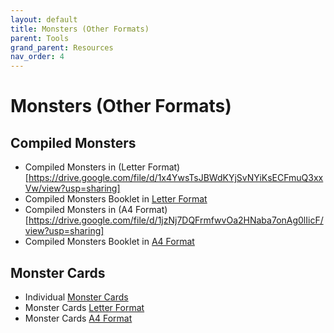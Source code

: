 ```yaml
---
layout: default
title: Monsters (Other Formats)
parent: Tools
grand_parent: Resources
nav_order: 4
---
```


# Monsters (Other Formats)

## Compiled Monsters
- Compiled Monsters in (Letter Format)[https://drive.google.com/file/d/1x4YwsTsJBWdKYjSvNYiKsECFmuQ3xxVw/view?usp=sharing]
- Compiled Monsters Booklet in [Letter Format]()
- Compiled Monsters in (A4 Format)[https://drive.google.com/file/d/1jzNj7DQFrmfwvOa2HNaba7onAg0lIicF/view?usp=sharing]
- Compiled Monsters Booklet in [A4 Format]()

## Monster Cards
- Individual [Monster Cards](https://drive.google.com/drive/folders/1CCIETDQwb_4Sy0mN5WB49f8l_nwdDPpC?usp=sharing)
- Monster Cards [Letter Format](https://drive.google.com/file/d/1oRA1j_0qUWmA8v3TdLR42rU1QBWQnDI5/view?usp=sharing)
- Monster Cards [A4 Format](https://drive.google.com/file/d/1lOzJPUaVCA98u9xwq8kUOgTyWlzh7OGZ/view?usp=sharing)
